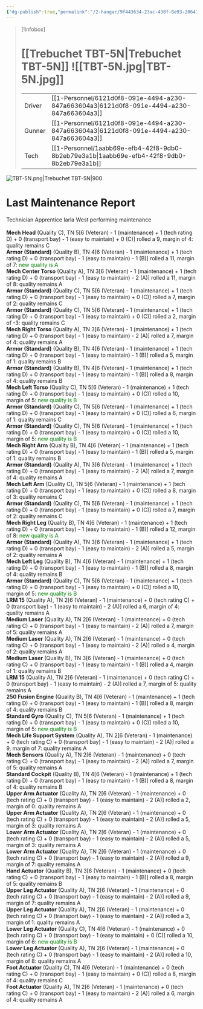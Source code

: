 ```yaml
---
{"dg-publish":true,"permalink":"/2-hangar/9f443634-23ac-438f-8e93-206431665363/"}
---
```


> [!infobox]
> # [[Trebuchet TBT-5N\|Trebuchet TBT-5N]] ![[TBT-5N.jpg\|TBT-5N.jpg]]
> | | |
> | - | - |
> | Driver | [[1-Personnel/6121d0f8-091e-4494-a230-847a663604a3\|6121d0f8-091e-4494-a230-847a663604a3]] |
> | Gunner | [[1-Personnel/6121d0f8-091e-4494-a230-847a663604a3\|6121d0f8-091e-4494-a230-847a663604a3]] |
> | Tech | [[1-Personnel/1aabb69e-efb4-42f8-9db0-8b2eb79e3a1b\|1aabb69e-efb4-42f8-9db0-8b2eb79e3a1b]] |

![TBT-5N.png|Trebuchet TBT-5N|900](/img/user/z_Assets/Mech%20Sheets/TBT-5N.png)

# Last Maintenance Report
<emph>Technician Apprentice Iarla West performing maintenance</emph><br><br><b>Mech Head</b> (Quality C), TN 5[6 (Veteran) - 1 (maintenance) + 1 (tech rating D) + 0 (transport bay) - 1 (easy to maintain) + 0 (C)] rolled a 9, margin of 4: quality remains C<br><b>Armor (Standard)</b> (Quality B), TN 4[6 (Veteran) - 1 (maintenance) + 1 (tech rating D) + 0 (transport bay) - 1 (easy to maintain) - 1 (B)] rolled a 11, margin of 7: <font color='green'>new quality is A</font><br><b>Mech Center Torso</b> (Quality A), TN 3[6 (Veteran) - 1 (maintenance) + 1 (tech rating D) + 0 (transport bay) - 1 (easy to maintain) - 2 (A)] rolled a 11, margin of 8: quality remains A<br><b>Armor (Standard)</b> (Quality C), TN 5[6 (Veteran) - 1 (maintenance) + 1 (tech rating D) + 0 (transport bay) - 1 (easy to maintain) + 0 (C)] rolled a 7, margin of 2: quality remains C<br><b>Armor (Standard)</b> (Quality C), TN 5[6 (Veteran) - 1 (maintenance) + 1 (tech rating D) + 0 (transport bay) - 1 (easy to maintain) + 0 (C)] rolled a 2, margin of -3: quality remains C<br><b>Mech Right Torso</b> (Quality A), TN 3[6 (Veteran) - 1 (maintenance) + 1 (tech rating D) + 0 (transport bay) - 1 (easy to maintain) - 2 (A)] rolled a 7, margin of 4: quality remains A<br><b>Armor (Standard)</b> (Quality B), TN 4[6 (Veteran) - 1 (maintenance) + 1 (tech rating D) + 0 (transport bay) - 1 (easy to maintain) - 1 (B)] rolled a 5, margin of 1: quality remains B<br><b>Armor (Standard)</b> (Quality B), TN 4[6 (Veteran) - 1 (maintenance) + 1 (tech rating D) + 0 (transport bay) - 1 (easy to maintain) - 1 (B)] rolled a 8, margin of 4: quality remains B<br><b>Mech Left Torso</b> (Quality C), TN 5[6 (Veteran) - 1 (maintenance) + 1 (tech rating D) + 0 (transport bay) - 1 (easy to maintain) + 0 (C)] rolled a 10, margin of 5: <font color='green'>new quality is B</font><br><b>Armor (Standard)</b> (Quality C), TN 5[6 (Veteran) - 1 (maintenance) + 1 (tech rating D) + 0 (transport bay) - 1 (easy to maintain) + 0 (C)] rolled a 6, margin of 1: quality remains C<br><b>Armor (Standard)</b> (Quality C), TN 5[6 (Veteran) - 1 (maintenance) + 1 (tech rating D) + 0 (transport bay) - 1 (easy to maintain) + 0 (C)] rolled a 10, margin of 5: <font color='green'>new quality is B</font><br><b>Mech Right Arm</b> (Quality B), TN 4[6 (Veteran) - 1 (maintenance) + 1 (tech rating D) + 0 (transport bay) - 1 (easy to maintain) - 1 (B)] rolled a 5, margin of 1: quality remains B<br><b>Armor (Standard)</b> (Quality A), TN 3[6 (Veteran) - 1 (maintenance) + 1 (tech rating D) + 0 (transport bay) - 1 (easy to maintain) - 2 (A)] rolled a 7, margin of 4: quality remains A<br><b>Mech Left Arm</b> (Quality C), TN 5[6 (Veteran) - 1 (maintenance) + 1 (tech rating D) + 0 (transport bay) - 1 (easy to maintain) + 0 (C)] rolled a 8, margin of 3: quality remains C<br><b>Armor (Standard)</b> (Quality C), TN 5[6 (Veteran) - 1 (maintenance) + 1 (tech rating D) + 0 (transport bay) - 1 (easy to maintain) + 0 (C)] rolled a 7, margin of 2: quality remains C<br><b>Mech Right Leg</b> (Quality B), TN 4[6 (Veteran) - 1 (maintenance) + 1 (tech rating D) + 0 (transport bay) - 1 (easy to maintain) - 1 (B)] rolled a 12, margin of 8: <font color='green'>new quality is A</font><br><b>Armor (Standard)</b> (Quality A), TN 3[6 (Veteran) - 1 (maintenance) + 1 (tech rating D) + 0 (transport bay) - 1 (easy to maintain) - 2 (A)] rolled a 5, margin of 2: quality remains A<br><b>Mech Left Leg</b> (Quality B), TN 4[6 (Veteran) - 1 (maintenance) + 1 (tech rating D) + 0 (transport bay) - 1 (easy to maintain) - 1 (B)] rolled a 8, margin of 4: quality remains B<br><b>Armor (Standard)</b> (Quality C), TN 5[6 (Veteran) - 1 (maintenance) + 1 (tech rating D) + 0 (transport bay) - 1 (easy to maintain) + 0 (C)] rolled a 10, margin of 5: <font color='green'>new quality is B</font><br><b>LRM 15</b> (Quality A), TN 2[6 (Veteran) - 1 (maintenance) + 0 (tech rating C) + 0 (transport bay) - 1 (easy to maintain) - 2 (A)] rolled a 6, margin of 4: quality remains A<br><b>Medium Laser</b> (Quality A), TN 2[6 (Veteran) - 1 (maintenance) + 0 (tech rating C) + 0 (transport bay) - 1 (easy to maintain) - 2 (A)] rolled a 7, margin of 5: quality remains A<br><b>Medium Laser</b> (Quality A), TN 2[6 (Veteran) - 1 (maintenance) + 0 (tech rating C) + 0 (transport bay) - 1 (easy to maintain) - 2 (A)] rolled a 4, margin of 2: quality remains A<br><b>Medium Laser</b> (Quality B), TN 3[6 (Veteran) - 1 (maintenance) + 0 (tech rating C) + 0 (transport bay) - 1 (easy to maintain) - 1 (B)] rolled a 4, margin of 1: quality remains B<br><b>LRM 15</b> (Quality A), TN 2[6 (Veteran) - 1 (maintenance) + 0 (tech rating C) + 0 (transport bay) - 1 (easy to maintain) - 2 (A)] rolled a 7, margin of 5: quality remains A<br><b>250 Fusion Engine</b> (Quality B), TN 4[6 (Veteran) - 1 (maintenance) + 1 (tech rating D) + 0 (transport bay) - 1 (easy to maintain) - 1 (B)] rolled a 8, margin of 4: quality remains B<br><b>Standard Gyro</b> (Quality C), TN 5[6 (Veteran) - 1 (maintenance) + 1 (tech rating D) + 0 (transport bay) - 1 (easy to maintain) + 0 (C)] rolled a 10, margin of 5: <font color='green'>new quality is B</font><br><b>Mech Life Support System</b> (Quality A), TN 2[6 (Veteran) - 1 (maintenance) + 0 (tech rating C) + 0 (transport bay) - 1 (easy to maintain) - 2 (A)] rolled a 9, margin of 7: quality remains A<br><b>Mech Sensors</b> (Quality A), TN 2[6 (Veteran) - 1 (maintenance) + 0 (tech rating C) + 0 (transport bay) - 1 (easy to maintain) - 2 (A)] rolled a 7, margin of 5: quality remains A<br><b>Standard Cockpit</b> (Quality B), TN 4[6 (Veteran) - 1 (maintenance) + 1 (tech rating D) + 0 (transport bay) - 1 (easy to maintain) - 1 (B)] rolled a 8, margin of 4: quality remains B<br><b>Upper Arm Actuator</b> (Quality A), TN 2[6 (Veteran) - 1 (maintenance) + 0 (tech rating C) + 0 (transport bay) - 1 (easy to maintain) - 2 (A)] rolled a 2, margin of 0: quality remains A<br><b>Upper Arm Actuator</b> (Quality A), TN 2[6 (Veteran) - 1 (maintenance) + 0 (tech rating C) + 0 (transport bay) - 1 (easy to maintain) - 2 (A)] rolled a 5, margin of 3: quality remains A<br><b>Lower Arm Actuator</b> (Quality A), TN 2[6 (Veteran) - 1 (maintenance) + 0 (tech rating C) + 0 (transport bay) - 1 (easy to maintain) - 2 (A)] rolled a 5, margin of 3: quality remains A<br><b>Lower Arm Actuator</b> (Quality A), TN 2[6 (Veteran) - 1 (maintenance) + 0 (tech rating C) + 0 (transport bay) - 1 (easy to maintain) - 2 (A)] rolled a 9, margin of 7: quality remains A<br><b>Hand Actuator</b> (Quality B), TN 3[6 (Veteran) - 1 (maintenance) + 0 (tech rating C) + 0 (transport bay) - 1 (easy to maintain) - 1 (B)] rolled a 8, margin of 5: quality remains B<br><b>Upper Leg Actuator</b> (Quality A), TN 2[6 (Veteran) - 1 (maintenance) + 0 (tech rating C) + 0 (transport bay) - 1 (easy to maintain) - 2 (A)] rolled a 9, margin of 7: quality remains A<br><b>Upper Leg Actuator</b> (Quality A), TN 2[6 (Veteran) - 1 (maintenance) + 0 (tech rating C) + 0 (transport bay) - 1 (easy to maintain) - 2 (A)] rolled a 3, margin of 1: quality remains A<br><b>Lower Leg Actuator</b> (Quality C), TN 4[6 (Veteran) - 1 (maintenance) + 0 (tech rating C) + 0 (transport bay) - 1 (easy to maintain) + 0 (C)] rolled a 10, margin of 6: <font color='green'>new quality is B</font><br><b>Lower Leg Actuator</b> (Quality A), TN 2[6 (Veteran) - 1 (maintenance) + 0 (tech rating C) + 0 (transport bay) - 1 (easy to maintain) - 2 (A)] rolled a 10, margin of 8: quality remains A<br><b>Foot Actuator</b> (Quality C), TN 4[6 (Veteran) - 1 (maintenance) + 0 (tech rating C) + 0 (transport bay) - 1 (easy to maintain) + 0 (C)] rolled a 8, margin of 4: quality remains C<br><b>Foot Actuator</b> (Quality A), TN 2[6 (Veteran) - 1 (maintenance) + 0 (tech rating C) + 0 (transport bay) - 1 (easy to maintain) - 2 (A)] rolled a 6, margin of 4: quality remains A<br>